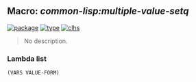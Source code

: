 ## Macro: ***common-lisp:multiple-value-setq***
[![package](https://img.shields.io/badge/Package-COMMON--LISP-5f9ea0.svg?style=social&colorA=999999)](../) [![type](https://img.shields.io/badge/Type-Macro-5f9ea0.svg?style=social&colorA=999999)](../#macro) [![clhs](https://img.shields.io/badge/CLHS-MULTIPLE--VALUE--SETQ-5f9ea0.svg?style=social&colorA=999999)](http://www.lispworks.com/documentation/HyperSpec/Body/m_mult_2.htm) 

> No description.

### Lambda list
```
(VARS VALUE-FORM)
```
